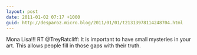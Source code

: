 ```yaml
---
layout: post
date: 2011-01-02 07:17 +1000
guid: http://desparoz.micro.blog/2011/01/01/t21313978114248704.html
---
```

Mona Lisa!!! RT @TreyRatcliff: It is important to have small mysteries in your art.  This allows people fill in those gaps with their truth.
